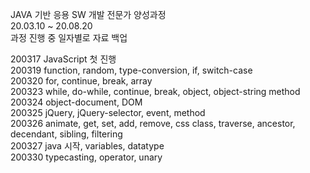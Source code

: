 JAVA 기반 응용 SW 개발 전문가 양성과정<br>
20.03.10 ~ 20.08.20<br>
과정 진행 중 일자별로 자료 백업

200317 JavaScript 첫 진행<br>
200319 function, random, type-conversion, if, switch-case<br>
200320 for, continue, break, array<br>
200323 while, do-while, continue, break, object, object-string method<br>
200324 object-document, DOM<br>
200325 jQuery, jQuery-selector, event, method<br>
200326 animate, get, set, add, remove, css class, traverse, ancestor, decendant, sibling, filtering<br>
200327 java 시작, variables, datatype<br>
200330 typecasting, operator, unary<br>
<br>
<br>
<br>
<br>
<br>
<br>
<br>
<br>
<br>
<br>
<br>
<br>
